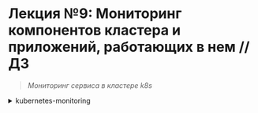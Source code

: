 # **Лекция №9: Мониторинг компонентов кластера и приложений, работающих в нем // ДЗ**
> _Мониторинг сервиса в кластере k8s_
<details>
  <summary>kubernetes-monitoring</summary>

## **Задание:**
Мониторинг приложения в кластере

Цель:
В данном дз студенту установят систему мониторинга Prometheus в кластер. Научатся конфигурировать Prometheus для мониторинга как самого кластера, так и приложений которые в нем работают.

Описание/Пошаговая инструкция выполнения домашнего задания:
Все действия описаны в методическом указании.

Критерии оценки:
0 б. - задание не выполнено
1 б. - задание выполнено
2 б. - выполнены все дополнительные задания

---

## **Выполнено:**

### 1. Подготовка:
~~~bash
minikube start
~~~


# **Полезное:**

- [prometheus-operator / kube-prometheus](https://github.com/prometheus-operator/kube-prometheus)

- [Устройство и механизм работы Prometheus Operator в Kubernetes](https://habr.com/ru/company/flant/blog/353410/)

</details>
